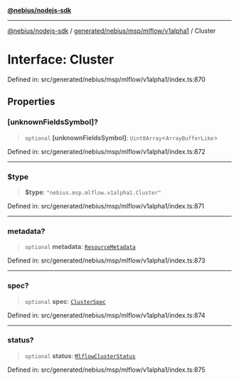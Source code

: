 [**@nebius/nodejs-sdk**](../../../../../../README.md)

---

[@nebius/nodejs-sdk](../../../../../../README.md) / [generated/nebius/msp/mlflow/v1alpha1](../README.md) / Cluster

# Interface: Cluster

Defined in: src/generated/nebius/msp/mlflow/v1alpha1/index.ts:870

## Properties

### \[unknownFieldsSymbol\]?

> `optional` **\[unknownFieldsSymbol\]**: `Uint8Array`\<`ArrayBufferLike`\>

Defined in: src/generated/nebius/msp/mlflow/v1alpha1/index.ts:872

---

### $type

> **$type**: `"nebius.msp.mlflow.v1alpha1.Cluster"`

Defined in: src/generated/nebius/msp/mlflow/v1alpha1/index.ts:871

---

### metadata?

> `optional` **metadata**: [`ResourceMetadata`](../../../../common/v1/interfaces/ResourceMetadata.md)

Defined in: src/generated/nebius/msp/mlflow/v1alpha1/index.ts:873

---

### spec?

> `optional` **spec**: [`ClusterSpec`](ClusterSpec.md)

Defined in: src/generated/nebius/msp/mlflow/v1alpha1/index.ts:874

---

### status?

> `optional` **status**: [`MlflowClusterStatus`](MlflowClusterStatus.md)

Defined in: src/generated/nebius/msp/mlflow/v1alpha1/index.ts:875
